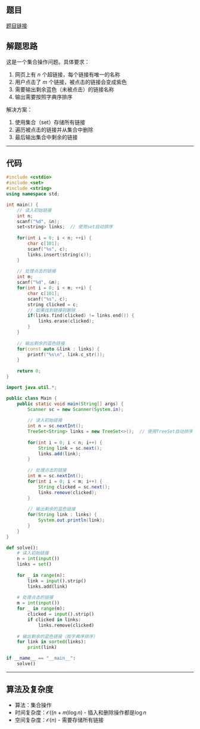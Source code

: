 ## 题目
[题目链接](https://www.nowcoder.com/practice/f459f298ca814040bf601004734129a9?tpId=182&tqId=170590&sourceUrl=/exam/oj&channenl=wgithub&fromPut=wgithub)

## 解题思路

这是一个集合操作问题。具体要求：
1. 网页上有 $n$ 个超链接，每个链接有唯一的名称
2. 用户点击了 $m$ 个链接，被点击的链接会变成紫色
3. 需要输出剩余蓝色（未被点击）的链接名称
4. 输出需要按照字典序排序

解决方案：
1. 使用集合（set）存储所有链接
2. 遍历被点击的链接并从集合中删除
3. 最后输出集合中剩余的链接

---

## 代码

``` cpp []
#include <cstdio>
#include <set>
#include <string>
using namespace std;

int main() {
    // 读入初始链接
    int n;
    scanf("%d", &n);
    set<string> links;  // 使用set自动排序
    
    for(int i = 0; i < n; ++i) {
        char c[101];
        scanf("%s", c);
        links.insert(string(c));
    }
    
    // 处理点击的链接
    int m;
    scanf("%d", &m);
    for(int i = 0; i < m; ++i) {
        char c[101];
        scanf("%s", c);
        string clicked = c;
        // 如果找到链接则删除
        if(links.find(clicked) != links.end()) {
            links.erase(clicked);
        }
    }
    
    // 输出剩余的蓝色链接
    for(const auto &link : links) {
        printf("%s\n", link.c_str());
    }
    
    return 0;
}
```
``` java []
import java.util.*;

public class Main {
    public static void main(String[] args) {
        Scanner sc = new Scanner(System.in);
        
        // 读入初始链接
        int n = sc.nextInt();
        TreeSet<String> links = new TreeSet<>();  // 使用TreeSet自动排序
        
        for(int i = 0; i < n; i++) {
            String link = sc.next();
            links.add(link);
        }
        
        // 处理点击的链接
        int m = sc.nextInt();
        for(int i = 0; i < m; i++) {
            String clicked = sc.next();
            links.remove(clicked);
        }
        
        // 输出剩余的蓝色链接
        for(String link : links) {
            System.out.println(link);
        }
    }
}
```
``` python []
def solve():
    # 读入初始链接
    n = int(input())
    links = set()
    
    for _ in range(n):
        link = input().strip()
        links.add(link)
    
    # 处理点击的链接
    m = int(input())
    for _ in range(m):
        clicked = input().strip()
        if clicked in links:
            links.remove(clicked)
    
    # 输出剩余的蓝色链接（按字典序排序）
    for link in sorted(links):
        print(link)

if __name__ == "__main__":
    solve()
```

---

## 算法及复杂度
- 算法：集合操作  
- 时间复杂度：$\mathcal{O}((n+m)\log n)$ - 插入和删除操作都是$\log n$  
- 空间复杂度：$\mathcal{O}(n)$ - 需要存储所有链接